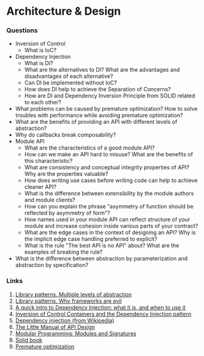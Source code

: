 # Architecture & Design

### Questions

*  Inversion of Control
    - What is IoC?
*  Dependency Injection
    - What is DI?
    - What are the alternatives to DI? What are the advantages and disadvantages of each alternative?
    - Can DI be implemented without IoC?
    - How does DI help to achieve the Separation of Concerns?
    - How are DI and Dependency Inversion Principle from SOLID related to each other?
*  What problems can be caused by premature optimization? How to solve troubles with performance while avoiding premature optimization?
*  What are the benefits of providing an API with different levels of abstraction?
*  Why do callbacks break composability?
*  Module API
    - What are the characteristics of a good module API?
    - How can we make an API hard to misuse? What are the benefits of this characteristic?
    - What are consistency and conceptual integrity properties of API? Why are the properties valuable?
    - How does writing use cases before writing code can help to achieve cleaner API?
    - What is the difference between extensibility by the module authors and module clients?
    - How can you explain the phrase "asymmetry of function should be reflected by asymmetry of form"?
    - How names used in your module API can reflect structure of your module and increase cohesion inside various parts of your contract?
    - What are the edge cases in the context of designing an API? Why is the implicit edge case handling preferred to explicit?
    - What is the rule "The best API is no API" about? What are the examples of breaking the rule?
*  What is the difference between abstraction by parameterization and abstraction by specification?

### Links

1. [Library patterns. Multiple levels of abstraction](http://tomasp.net/blog/2015/library-layers/)
2. [Library patterns. Why frameworks are evil](http://tomasp.net/blog/2015/library-frameworks/)
3. [A quick intro to Dependency Injection: what it is, and when to use it](https://www.freecodecamp.org/news/a-quick-intro-to-dependency-injection-what-it-is-and-when-to-use-it-7578c84fa88f/)
4. [Inversion of Control Containers and the Dependency Injection pattern](https://martinfowler.com/articles/injection.html)
5. [Dependency injection (from Wikipedia)](https://en.wikipedia.org/wiki/Dependency_injection)
6. [The Little Manual of API Design](https://people.mpi-inf.mpg.de/~jblanche/api-design.pdf)
7. [Modular Programming: Modules and Signatures](https://www.cs.cornell.edu/courses/cs3110/2013sp/lectures/lec07-modules/lec07.html)
8. [Solid book](https://ota-solid.now.sh/)
9. [Premature optimization](https://optimization.guide/)
